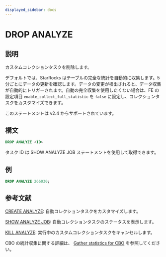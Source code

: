 ```yaml
---
displayed_sidebar: docs
---
```


# DROP ANALYZE

## 説明

カスタムコレクションタスクを削除します。

デフォルトでは、StarRocks はテーブルの完全な統計を自動的に収集します。5 分ごとにデータの更新を確認します。データの変更が検出されると、データ収集が自動的にトリガーされます。自動の完全収集を使用したくない場合は、FE の設定項目 `enable_collect_full_statistic` を `false` に設定し、コレクションタスクをカスタマイズできます。

このステートメントは v2.4 からサポートされています。

## 構文

```SQL
DROP ANALYZE <ID>
```

タスク ID は SHOW ANALYZE JOB ステートメントを使用して取得できます。

## 例

```SQL
DROP ANALYZE 266030;
```

## 参考文献

[CREATE ANALYZE](CREATE_ANALYZE.md): 自動コレクションタスクをカスタマイズします。

[SHOW ANALYZE JOB](SHOW_ANALYZE_JOB.md): 自動コレクションタスクのステータスを表示します。

[KILL ANALYZE](KILL_ANALYZE.md): 実行中のカスタムコレクションタスクをキャンセルします。

CBO の統計収集に関する詳細は、 [Gather statistics for CBO](../../../using_starrocks/Cost_based_optimizer.md) を参照してください。